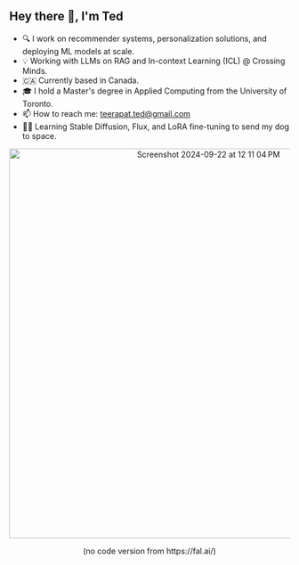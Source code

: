 ## Hey there 👋, I'm Ted

- 🔍 I work on recommender systems, personalization solutions, and deploying ML models at scale.  
- 💡 Working with LLMs on RAG and In-context Learning (ICL) @ Crossing Minds.  
- 🇨🇦 Currently based in Canada.  
- 🎓 I hold a Master's degree in Applied Computing from the University of Toronto.  
- 📫 How to reach me: teerapat.ted@gmail.com
- 👨‍💻 Learning Stable Diffusion, Flux, and LoRA fine-tuning to send my dog to space.

<div align="center">
<img width="700" alt="Screenshot 2024-09-22 at 12 11 04 PM" src="https://github.com/user-attachments/assets/4cd4c56d-725e-4510-bd2b-1b84917f6641">
</div>  
<p align="center">
(no code version from https://fal.ai/)
</p>

<!--
**tedchsk/tedchsk** is a ✨ _special_ ✨ repository because its `README.md` (this file) appears on your GitHub profile.

Here are some ideas to get you started:

- 🔭 I’m currently working on ...
- 🌱 I’m currently learning ...
- 👯 I’m looking to collaborate on ...
- 🤔 I’m looking for help with ...
- 💬 Ask me about ...
- 📫 How to reach me: ...
- 😄 Pronouns: ...
- ⚡ Fun fact: ...
-->
